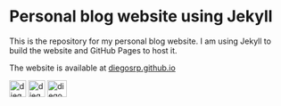 # Personal blog website using Jekyll 
This is the repository for my personal blog website. I am using Jekyll to build the website and GitHub Pages to host it. 

The website is available at [diegosrp.github.io](https://diegosrp.github.io)

  <a href="https://www.github.com/diegosrp" ><img src="https://raw.githubusercontent.com/dheereshagrwal/colored-icons/refs/heads/master/public/logos/github/github.svg" alt="diegosrp" height="30" width="30" /></a> <a href="https://www.linkedin.com/in/diegopauletto90" ><img src="https://raw.githubusercontent.com/dheereshagrwal/colored-icons/refs/heads/master/public/logos/linkedin/linkedin.svg" alt="diegosrp" height="30" width="30" /></a> <a href="https://www.youtube.com/@diegopauletto" target="_blank"><img src="https://raw.githubusercontent.com/dheereshagrwal/colored-icons/refs/heads/master/public/logos/youtube/youtube.svg" alt="diegosrp" height="30" width="35" /></a>